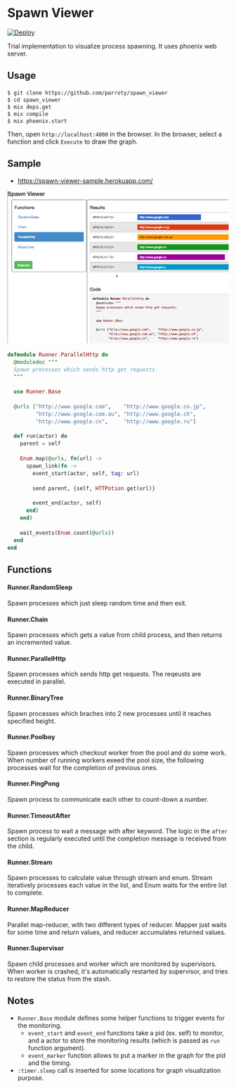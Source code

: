 # Spawn Viewer
[![Deploy](https://www.herokucdn.com/deploy/button.png)](https://heroku.com/deploy)

Trial implementation to visualize process spawning. It uses phoenix web server.

## Usage

```shell
$ git clone https://github.com/parroty/spawn_viewer
$ cd spawn_viewer
$ mix deps.get
$ mix compile
$ mix phoenix.start
```

Then, open `http://localhost:4000` in the browser. In the browser, select a function and click `Execute` to draw the graph.

## Sample
- https://spawn-viewer-sample.herokuapp.com/

![htmlimage](https://raw.githubusercontent.com/parroty/spawn_viewer/ead4bdcceb8efc8f36b5cb5750bc7d1cc8a58649/image/spawn_viewer.png?w=600&h450)

```Elixir
defmodule Runner.ParallelHttp do
  @moduledoc """
  Spawn processes which sends http get requests.
  """

  use Runner.Base

  @urls ["http://www.google.com",    "http://www.google.co.jp",
         "http://www.google.com.au", "http://www.google.ch",
         "http://www.google.cn",     "http://www.google.ru"]

  def run(actor) do
    parent = self

    Enum.map(@urls, fn(url) ->
      spawn_link(fn ->
        event_start(actor, self, tag: url)

        send parent, {self, HTTPotion.get(url)}

        event_end(actor, self)
      end)
    end)

    wait_events(Enum.count(@urls))
  end
end
```

## Functions
#### Runner.RandomSleep
Spawn processes which just sleep random time and then exit.

#### Runner.Chain
Spawn processes which gets a value from child process, and then returns an incremented value.

#### Runner.ParallelHttp
Spawn processes which sends http get requests. The reqeusts are executed in parallel.

#### Runner.BinaryTree
Spawn processes which braches into 2 new processes until it reaches specified height.

#### Runner.Poolboy
Spawn processes which checkout worker from the pool and do some work. When number of running workers exeed the pool size, the following processes wait for the completion of previous ones.

#### Runner.PingPong
Spawn process to communicate each other to count-down a number.

#### Runner.TimeoutAfter
Spawn process to wait a message with after keyword. The logic in the `after` section is regularly executed until the completion message is received from the child.

#### Runner.Stream
Spawn processes to calculate value through stream and enum. Stream iteratively processes each value in the list, and Enum waits for the entire list to complete.

#### Runner.MapReducer
Parallel map-reducer, with two different types of reducer. Mapper just waits for some time and return values, and reducer accumulates returned values.

#### Runner.Supervisor
Spawn child processes and worker which are monitored by supervisors. When worker is crashed, it's automatically restarted by supervisor, and tries to restore the status from the stash.


## Notes
- `Runner.Base` module defines some helper functions to trigger events for the monitoring.
  - `event_start` and `event_end` functions take a pid (ex. self) to monitor, and a actor to store the monitoring results (which is passed as `run` function argument).
  - `event_marker` function allows to put a marker in the graph for the pid and the timing.
- `:timer.sleep` call is inserted for some locations for graph visualization purpose.
